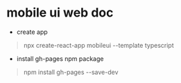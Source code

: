 # mobile ui web doc

- create app
> npx create-react-app mobileui --template typescript
- install gh-pages npm package
> npm install gh-pages --save-dev